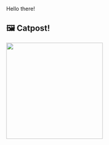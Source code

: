 Hello there!



## 🖼️ Catpost!

<sub>
    <img src="https://cdn2.thecatapi.com/images/rj7Y6vB0M.png" height="256">
</sub>

